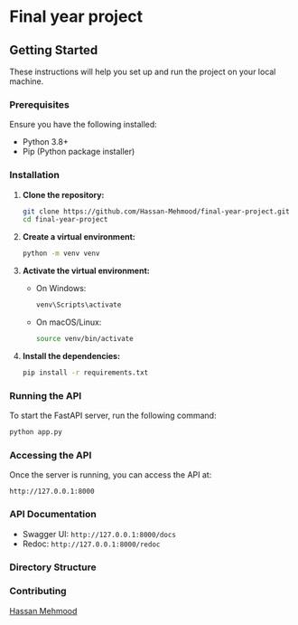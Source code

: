 # Final year project

## Getting Started

These instructions will help you set up and run the project on your local machine.

### Prerequisites

Ensure you have the following installed:
- Python 3.8+
- Pip (Python package installer)

### Installation

1. **Clone the repository:**
   ```bash
   git clone https://github.com/Hassan-Mehmood/final-year-project.git
   cd final-year-project
   ```

2. **Create a virtual environment:**
   ```bash
   python -m venv venv
   ```

3. **Activate the virtual environment:**

   - On Windows:
     ```bash
     venv\Scripts\activate
     ```
   - On macOS/Linux:
     ```bash
     source venv/bin/activate
     ```

4. **Install the dependencies:**
   ```bash
   pip install -r requirements.txt
   ```

### Running the API

To start the FastAPI server, run the following command:
```bash
python app.py
```

### Accessing the API

Once the server is running, you can access the API at:
```
http://127.0.0.1:8000
```

### API Documentation
- Swagger UI: `http://127.0.0.1:8000/docs`
- Redoc: `http://127.0.0.1:8000/redoc`

### Directory Structure

### Contributing
[Hassan Mehmood](https://github.com/Hassan-Mehmood)
